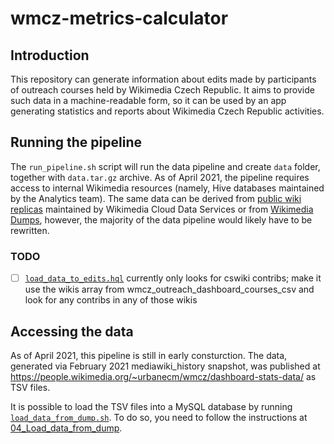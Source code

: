 # wmcz-metrics-calculator

## Introduction
This repository can generate information about edits made by participants of outreach courses held by Wikimedia Czech Republic. It aims to provide such data in a machine-readable form, so it can be used by an app generating statistics and reports about Wikimedia Czech Republic activities.

## Running the pipeline
The `run_pipeline.sh` script will run the data pipeline and create `data` folder, together with `data.tar.gz` archive. As of April 2021, the pipeline requires access to internal Wikimedia resources (namely, Hive databases maintained by the Analytics team). The same data can be derived from [public wiki replicas](https://wikitech.wikimedia.org/wiki/Portal:Data_Services#Wiki_Replicas) maintained by Wikimedia Cloud Data Services or from [Wikimedia Dumps](https://dumps.wikimedia.org/), however, the majority of the data pipeline would likely have to be rewritten.

### TODO

- [ ] [`load_data_to_edits.hql`](https://github.com/urbanecm/wmcz-metrics-calculator/blob/master/02_Load_edits/load_data_to_edits.hql) currently only looks for cswiki contribs; make it use the wikis array from wmcz_outreach_dashboard_courses_csv and look for any contribs in any of those wikis

## Accessing the data
As of April 2021, this pipeline is still in early consturction. The data, generated via February 2021 mediawiki_history snapshot, was published at https://people.wikimedia.org/~urbanecm/wmcz/dashboard-stats-data/ as TSV files.

It is possible to load the TSV files into a MySQL database by running [`load_data_from_dump.sh`](https://github.com/urbanecm/wmcz-metrics-calculator/blob/master/04_Load_data_from_dump/load_data_from_dump.sh). To do so, you need to follow the instructions at [04_Load_data_from_dump](https://github.com/urbanecm/wmcz-metrics-calculator/tree/master/04_Load_data_from_dump).
